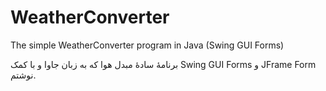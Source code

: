 # WeatherConverter
The simple WeatherConverter program in Java (Swing GUI Forms)

برنامۀ سادۀ مبدل هوا که به زبان جاوا و با کمک Swing GUI Forms و JFrame Form نوشتم.
